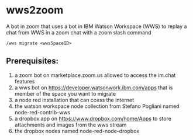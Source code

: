 # wws2zoom
A bot in zoom that uses a bot in IBM Watson Workspace (WWS) to replay a chat from WWS in a zoom chat with a zoom slash command 

```
/wws migrate <wwsSpaceID>
```

## Prerequisites:
1) a zoom bot on marketplace.zoom.us allowed to access the im.chat features
2) a wws bot on https://developer.watsonwork.ibm.com/apps that is member of the space you want to migrate
3) a node red installation that can ccess the internet
4) the watson workspace node collection from Stefano Pogliani named node-red-contrib-wws
5) a dropbox app on https://www.dropbox.com/home/Apps to store attachments and images from the wws stream
6) the dropbox nodes named node-red-node-dropbox
